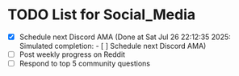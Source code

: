 # TODO List for Social_Media

- [x] Schedule next Discord AMA  (Done at Sat Jul 26 22:12:35 2025: Simulated completion: - [ ] Schedule next Discord AMA)
- [ ] Post weekly progress on Reddit
- [ ] Respond to top 5 community questions